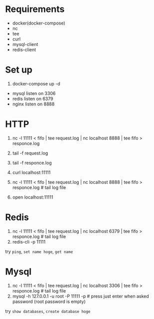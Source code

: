 # Requirements
- docker(docker-compose)
- nc
- tee
- curl
- mysql-client
- redis-client

# Set up
1. docker-compose up -d

- mysql listen on 3306
- redis listen on 6379
- nginx listen on 8888

# HTTP
1. nc -l 11111 < fifo | tee request.log | nc localhost 8888 | tee fifo > responce.log
1. tail -f request.log 
1. tail -f responce.log
1. curl localhost:11111

1. nc -l 11111 < fifo | tee request.log | nc localhost 8888 | tee fifo > responce.log # tail log file
1. open localhost:11111

# Redis
1. nc -l 11111 < fifo | tee request.log | nc localhost 6379 | tee fifo > responce.log # tail log file
1. redis-cli -p 11111 

try `ping`, `set name hoge`, `get name`

# Mysql
1. nc -l 11111 < fifo | tee request.log | nc localhost 3306 | tee fifo > responce.log # tail log file
1. mysql -h 127.0.0.1 -u root -P 11111 -p # press just enter when asked password (root password is empty)

try `show databases`, `create database hoge`

